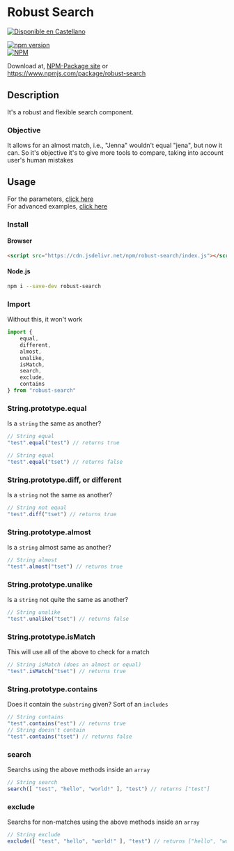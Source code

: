 # Robust Search #
[![Disponible en Castellano](https://img.shields.io/badge/lang-es-red.svg)](/doc/es/)

[![npm version](https://badge.fury.io/js/robust-search.svg)](http://badge.fury.io/js/robust-search)\
[![NPM](https://nodei.co/npm/robust-search.png?downloads=true)](https://nodei.co/npm/robust-search/)

Download at, [NPM-Package site](https://www.npmjs.com/package/robust-search) or https://www.npmjs.com/package/robust-search

## Description
It's a robust and flexible search component.
### Objective
It allows for an almost match, i.e., "Jenna" wouldn't equal "jena", but now it can.
So it's objective it's to give more tools to compare, taking into account user's human mistakes

## Usage
For the parameters, [click here](/doc/en/parameters.md)
<br />
For advanced examples, [click here](/doc/en/advanced.md)

### Install
#### Browser
```html
<script src="https://cdn.jsdelivr.net/npm/robust-search/index.js"></script>
```

#### Node.js
```bash
npm i --save-dev robust-search
```

### Import
Without this, it won't work
````javascript
import {
    equal,
    different,
    almost,
    unalike,
    isMatch,
    search,
    exclude,
    contains
} from "robust-search"
````
### String.prototype.equal
Is a `string` the same as another?
````javascript
// String equal
"test".equal("test") // returns true

// String equal
"test".equal("tset") // returns false
````
### String.prototype.diff, or different
Is a `string` not the same as another?
````javascript
// String not equal
"test".diff("tset") // returns true
````
### String.prototype.almost
Is a `string` almost same as another?
````javascript
// String almost
"test".almost("tset") // returns true
````
### String.prototype.unalike
Is a `string` not quite the same as another?
````javascript
// String unalike
"test".unalike("tset") // returns false
````
### String.prototype.isMatch
This will use all of the above to check for a match
````javascript
// String isMatch (does an almost or equal)
"test".isMatch("tset") // returns true
````
### String.prototype.contains
Does it contain the `substring` given? Sort of an `includes`
````javascript
// String contains
"test".contains("est") // returns true
// String doesn't contain
"test".contains("tset") // returns false
````
### search
Searchs using the above methods inside an `array`
````javascript
// String search
search([ "test", "hello", "world!" ], "test") // returns ["test"]
````
### exclude
Searchs for non-matches using the above methods inside an `array`
````javascript
// String exclude
exclude([ "test", "hello", "world!" ], "test") // returns ["hello", "world!"]
````